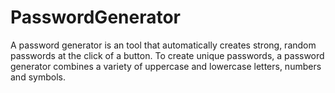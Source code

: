 # PasswordGenerator
A password generator is an tool that automatically creates strong, random passwords at the click of a button. To create unique passwords, a password generator combines a variety of uppercase and lowercase letters, numbers and symbols.
